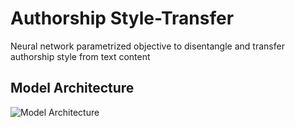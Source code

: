 # Authorship Style-Transfer
Neural network parametrized objective to disentangle and transfer authorship style from text content

## Model Architecture

![Model Architecture](https://github.com/v1n337/authorship-style-transfer/blob/master/images/authorship-style-transfer-adversarial-network-graph.png)

